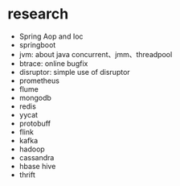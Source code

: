 # research
* Spring Aop and Ioc
* springboot
* jvm: about java concurrent、jmm、threadpool
* btrace: online bugfix
* disruptor: simple use of disruptor
* prometheus
* flume
* mongodb
* redis
* yycat
* protobuff
* flink
* kafka
* hadoop
* cassandra
* hbase hive
* thrift